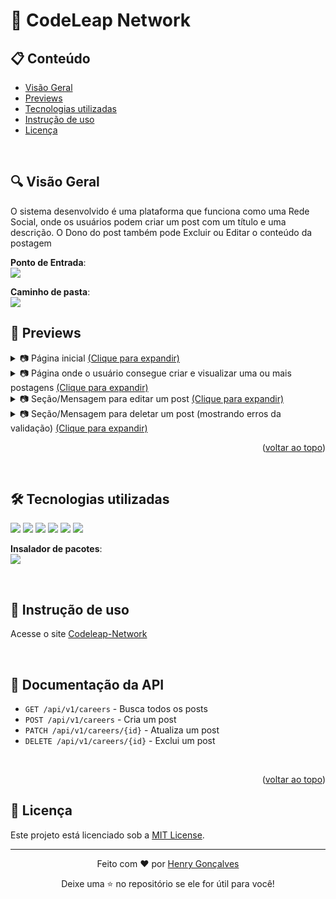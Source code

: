 <a name="readme-top"></a>

# 🚀 CodeLeap Network

## 📋 Conteúdo

- [Visão Geral](#Overview)
- [Previews](#previews)
- [Tecnologias utilizadas](#techs)
- [Instrução de uso](#use)
- [Licença](#license)

<br>

<a name="Overview"></a>
## 🔍 Visão Geral

O sistema desenvolvido é uma plataforma que funciona como uma Rede Social, onde os usuários podem criar um post com um título e uma descrição. O Dono do post também pode Excluir ou Editar o conteúdo da postagem

**Ponto de Entrada**:  
<span><img src="https://img.shields.io/badge/backend%2Bfrontend-333333?style=for-the-badge"></span>

**Caminho de pasta**:  
<span><img src="https://img.shields.io/badge/codeleap%2Fbackend%2Bfrontend-333333?style=for-the-badge"></span>

<a name="previews"></a>
## 👀 Previews

<details>
<summary>📷 Página inicial <ins>(Clique para expandir)</ins></summary>
<div align="center">
  
  <img width="576" height="249" alt="image" src="https://github.com/user-attachments/assets/9569be67-1be2-43eb-88e6-fa6138fff3e9" />
  
</div>
</details>

<details>
<summary>📷 Página onde o usuário consegue criar e visualizar uma ou mais postagens <ins>(Clique para expandir)</ins></summary>
<div align="center">
  
  <img width="725" height="791" alt="image" src="https://github.com/user-attachments/assets/8b7d8b6d-e016-41c8-981d-d8beec06a267" />
  
</div>
</details>

<details>
<summary>📷 Seção/Mensagem para editar um post <ins>(Clique para expandir)</ins></summary>
<div align="center">
  
  <img width="731" height="518" alt="image" src="https://github.com/user-attachments/assets/3ec7c7ac-b126-4891-be97-561e736afc13" />
  
</div>
</details>

<details>
<summary>📷 Seção/Mensagem para deletar um post (mostrando erros da validação) <ins>(Clique para expandir)</ins></summary>
<div align="center">
  
  <img width="685" height="351" alt="image" src="https://github.com/user-attachments/assets/9246b474-41a1-4fdb-a6f8-55d21ad17855" />

</div>
</details>

<p align="right">(<a href="#readme-top">voltar ao topo</a>)</p>

<br>

<a name="techs"></a>
## 🛠️ Tecnologias utilizadas

<a href="https://react.dev/"><img src="https://img.shields.io/badge/react-19.1.1-61DAFB?style=for-the-badge&logo=react&logoColor=61DAFB&labelColor=gray"></a> <a href="https://reactrouter.com/"><img src="https://img.shields.io/badge/react%20router-7.8.2-CA4245?style=for-the-badge&logo=reactrouter&logoColor=CA4245&labelColor=gray"></a> <a href="https://swr.vercel.app/"><img src="https://img.shields.io/badge/swr-2.3.6-000000?style=for-the-badge&logo=swr&logoColor=000000&labelColor=gray"></a> <a href="https://vite.dev/guide/"><img src="https://img.shields.io/badge/vite-7.1.2-646CFF?style=for-the-badge&logo=vite&logoColor=white&labelColor=gray"></a> <a href="https://docs.python.org/3/"><img src="https://img.shields.io/badge/python-3.10.12-3776AB?style=for-the-badge&logo=python&logoColor=3776AB&labelColor=gray"></a> <a href="https://docs.djangoproject.com/en/5.2/"><img src="https://img.shields.io/badge/django-2.3.6-092E20?style=for-the-badge&logo=django&logoColor=092E20&labelColor=gray"></a>

**Insalador de pacotes**:  
<a href="https://docs.npmjs.com"><img src="https://img.shields.io/badge/npm-11.5.2-CB3837?style=for-the-badge&logo=npm&logoColor=CB3837&labelColor=gray"></a>

<br>

<a name="use"></a>
## 📜 Instrução de uso

Acesse o site [Codeleap-Network](https://codeleap-network-alpha.vercel.app/careers)

<br>

## 📝 Documentação da API

- `GET /api/v1/careers` - Busca todos os posts
- `POST /api/v1/careers` - Cria um post
- `PATCH /api/v1/careers/{id}` - Atualiza um post
- `DELETE /api/v1/careers/{id}` - Exclui um post

<br>

<p align="right">(<a href="#readme-top">voltar ao topo</a>)</p>

<a name="license"></a>
## 📄 Licença

Este projeto está licenciado sob a [MIT License](https://github.com/henrygoncalvess/django-knowledges/blob/main/LICENSE).

---

<div align="center">
  <p>Feito com ❤️ por <a href="https://github.com/henrygoncalvess">Henry Gonçalves</a></p>
  <p>Deixe uma ⭐ no repositório se ele for útil para você!</p>
</div>
